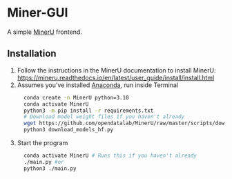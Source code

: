 # Miner-GUI

A simple [MinerU](https://github.com/opendatalab/MinerU) frontend.

## Installation

1. Follow the instructions in the MinerU documentation to install MinerU: https://mineru.readthedocs.io/en/latest/user_guide/install/install.html
2. Assumes you've installed [Anaconda](https://docs.anaconda.com/anaconda/install/), run inside Terminal
   ```bash
     conda create -n MinerU python=3.10
     conda activate MinerU
     python3 -m pip install -r requirements.txt
     # Download model weight files if you haven't already
     wget https://github.com/opendatalab/MinerU/raw/master/scripts/download_models_hf.py -O download_models_hf.py
     python3 download_models_hf.py
   ```
4. Start the program
   ```bash
     conda activate MinerU # Runs this if you haven't already
     ./main.py #or
     python3 ./main.py
   ```
